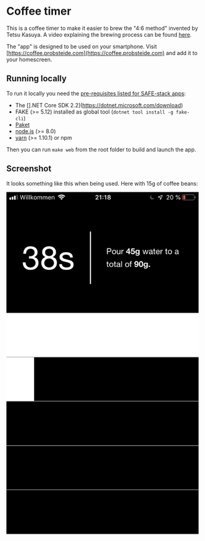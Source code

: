 # Coffee timer

This is a coffee timer to make it easier to brew the "4:6 method" invented by Tetsu Kasuya.
A video explaining the brewing process can be found [here](https://www.youtube.com/watch?v=wmCW8xSWGZY).

The "app" is designed to be used on your smartphone.
Visit [https://coffee.probsteide.com](https://coffee.probsteide.com) and add it to your homescreen.

## Running locally

To run it locally you need the [pre-requisites listed for SAFE-stack apps](https://safe-stack.github.io/docs/quickstart/):
- The [].NET Core SDK 2.2](https://dotnet.microsoft.com/download)
- FAKE (>= 5.12) installed as global tool (`dotnet tool install -g fake-cli`)
- [Paket](https://fsprojects.github.io/Paket/)
- [node.js](https://nodejs.org/en/) (>= 8.0)
- [yarn](https://yarnpkg.com/en/) (>= 1.10.1) or npm

Then you can run `make web` from the root folder to build and launch the app.

## Screenshot

It looks something like this when being used. Here with 15g of coffee beans:

![img](screenshot.jpeg)
